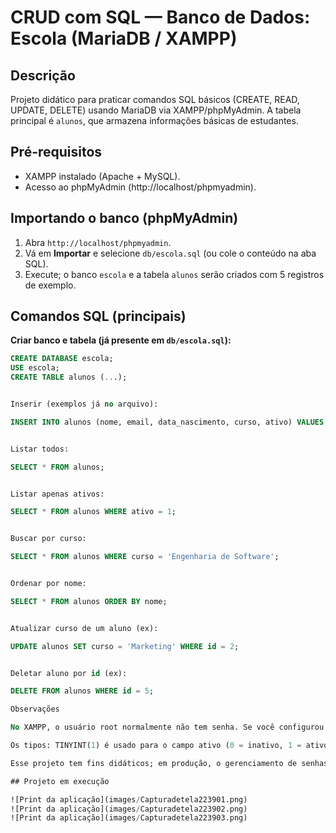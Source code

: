 # CRUD com SQL — Banco de Dados: Escola (MariaDB / XAMPP)

## Descrição
Projeto didático para praticar comandos SQL básicos (CREATE, READ, UPDATE, DELETE) usando MariaDB via XAMPP/phpMyAdmin.
A tabela principal é `alunos`, que armazena informações básicas de estudantes.

## Pré-requisitos
- XAMPP instalado (Apache + MySQL).
- Acesso ao phpMyAdmin (http://localhost/phpmyadmin).

## Importando o banco (phpMyAdmin)
1. Abra `http://localhost/phpmyadmin`.
2. Vá em **Importar** e selecione `db/escola.sql` (ou cole o conteúdo na aba SQL).
3. Execute; o banco `escola` e a tabela `alunos` serão criados com 5 registros de exemplo.

## Comandos SQL (principais)
**Criar banco e tabela (já presente em `db/escola.sql`):**
```sql
CREATE DATABASE escola;
USE escola;
CREATE TABLE alunos (...);


Inserir (exemplos já no arquivo):

INSERT INTO alunos (nome, email, data_nascimento, curso, ativo) VALUES (...);


Listar todos:

SELECT * FROM alunos;


Listar apenas ativos:

SELECT * FROM alunos WHERE ativo = 1;


Buscar por curso:

SELECT * FROM alunos WHERE curso = 'Engenharia de Software';


Ordenar por nome:

SELECT * FROM alunos ORDER BY nome;


Atualizar curso de um aluno (ex):

UPDATE alunos SET curso = 'Marketing' WHERE id = 2;


Deletar aluno por id (ex):

DELETE FROM alunos WHERE id = 5;

Observações

No XAMPP, o usuário root normalmente não tem senha. Se você configurou senha, use-a ao importar.

Os tipos: TINYINT(1) é usado para o campo ativo (0 = inativo, 1 = ativo).

Esse projeto tem fins didáticos; em produção, o gerenciamento de senhas e usuários deve seguir boas práticas.

## Projeto em execução

![Print da aplicação](images/Capturadetela223901.png)
![Print da aplicação](images/Capturadetela223902.png)
![Print da aplicação](images/Capturadetela223903.png)

